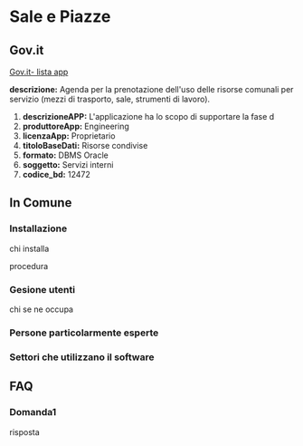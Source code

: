 # Sale e Piazze

## Gov.it

[Gov.it- lista app](http://basidati.agid.gov.it/catalogo/amm?code=c_a944)

**descrizione:** Agenda per la prenotazione dell'uso delle risorse comunali per servizio (mezzi di trasporto, sale, strumenti di lavoro).

1. **descrizioneAPP:** L'applicazione ha lo scopo di supportare la fase d
2. **produttoreApp:** Engineering
3. **licenzaApp:** Proprietario
4. **titoloBaseDati:** Risorse condivise
5. **formato:** DBMS Oracle
6. **soggetto:** Servizi interni
7. **codice_bd:** 12472

## In Comune

### Installazione

chi installa

procedura

### Gesione utenti

chi se ne occupa

### Persone particolarmente esperte

### Settori che utilizzano il software

## FAQ

### Domanda1

risposta
